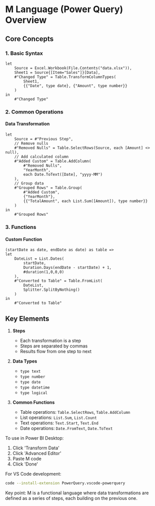 # M Language (Power Query) Overview

## Core Concepts

### 1. Basic Syntax

````powerquery
let
    Source = Excel.Workbook(File.Contents("data.xlsx")),
    Sheet1 = Source{[Item="Sales"]}[Data],
    #"Changed Type" = Table.TransformColumnTypes(
        Sheet1,
        {{"Date", type date}, {"Amount", type number}}
    )
in
    #"Changed Type"
````

### 2. Common Operations

#### Data Transformation
````powerquery
let
    Source = #"Previous Step",
    // Remove nulls
    #"Removed Nulls" = Table.SelectRows(Source, each [Amount] <> null),
    // Add calculated column
    #"Added Custom" = Table.AddColumn(
        #"Removed Nulls", 
        "YearMonth", 
        each Date.ToText([Date], "yyyy-MM")
    ),
    // Group data
    #"Grouped Rows" = Table.Group(
        #"Added Custom",
        {"YearMonth"},
        {{"TotalAmount", each List.Sum([Amount]), type number}}
    )
in
    #"Grouped Rows"
````

### 3. Functions

#### Custom Function
````powerquery
(startDate as date, endDate as date) as table =>
let
    DateList = List.Dates(
        startDate,
        Duration.Days(endDate - startDate) + 1,
        #duration(1,0,0,0)
    ),
    #"Converted to Table" = Table.FromList(
        DateList,
        Splitter.SplitByNothing()
    )
in
    #"Converted to Table"
````

## Key Elements

1. **Steps**
   - Each transformation is a step
   - Steps are separated by commas
   - Results flow from one step to next

2. **Data Types**
   - `type text`
   - `type number`
   - `type date`
   - `type datetime`
   - `type logical`

3. **Common Functions**
   - Table operations: `Table.SelectRows`, `Table.AddColumn`
   - List operations: `List.Sum`, `List.Count`
   - Text operations: `Text.Start`, `Text.End`
   - Date operations: `Date.FromText`, `Date.ToText`

To use in Power BI Desktop:
1. Click 'Transform Data'
2. Click 'Advanced Editor'
3. Paste M code
4. Click 'Done'

For VS Code development:
```bash
code --install-extension PowerQuery.vscode-powerquery
```

Key point: M is a functional language where data transformations are defined as a series of steps, each building on the previous one.